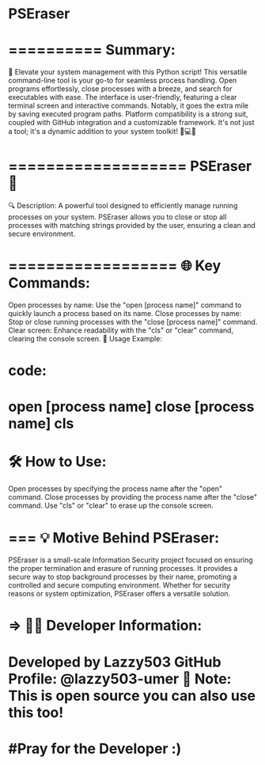 # PSEraser
==========
Summary:
=========

🚀 Elevate your system management with this Python script! This versatile command-line tool is your go-to for seamless process handling. Open programs effortlessly, close processes with a breeze, and search for executables with ease. The interface is user-friendly, featuring a clear terminal screen and interactive commands. Notably, it goes the extra mile by saving executed program paths. Platform compatibility is a strong suit, coupled with GitHub integration and a customizable framework. It's not just a tool; it's a dynamic addition to your system toolkit! 🔧💻✨

===================
PSEraser 🚀
==================

🔍 Description:
A powerful tool designed to efficiently manage running processes on your system. PSEraser allows you to close or stop all processes with matching strings provided by the user, ensuring a clean and secure environment.

==================
🌐 Key Commands:
==================
Open processes by name: Use the "open [process name]" command to quickly launch a process based on its name.
Close processes by name: Stop or close running processes with the "close [process name]" command.
Clear screen: Enhance readability with the "cls" or "clear" command, clearing the console screen.
📌 Usage Example:

code:
==================
open [process name]
close [process name]
cls
==================

🛠️ How to Use:
==================
Open processes by specifying the process name after the "open" command.
Close processes by providing the process name after the "close" command.
Use "cls" or "clear" to erase up the console screen.

===
💡 Motive Behind PSEraser:
===

PSEraser is a small-scale Information Security project focused on ensuring the proper termination and 
erasure of running processes. It provides a secure way to stop background processes by their name, promoting 
a controlled and secure computing environment. Whether for security reasons or system optimization, 
PSEraser offers a versatile solution.

=>
👨‍💻 Developer Information:
==========================
Developed by Lazzy503
GitHub Profile: @lazzy503-umer
🚧 Note: This is open source you can also use this too!
==========================
 #Pray for the Developer :)
==========================

